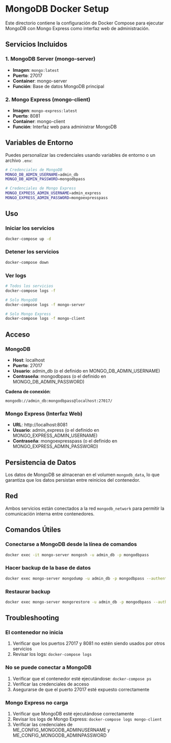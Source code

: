 # MongoDB Docker Setup

Este directorio contiene la configuración de Docker Compose para ejecutar MongoDB con Mongo Express como interfaz web de administración.

## Servicios Incluidos

### 1. MongoDB Server (mongo-server)
- **Imagen**: `mongo:latest`
- **Puerto**: 27017
- **Container**: mongo-server
- **Función**: Base de datos MongoDB principal

### 2. Mongo Express (mongo-client)
- **Imagen**: `mongo-express:latest`
- **Puerto**: 8081
- **Container**: mongo-client
- **Función**: Interfaz web para administrar MongoDB

## Variables de Entorno

Puedes personalizar las credenciales usando variables de entorno o un archivo `.env`:

```bash
# Credenciales de MongoDB
MONGO_DB_ADMIN_USERNAME=admin_db
MONGO_DB_ADMIN_PASSWORD=mongodbpass

# Credenciales de Mongo Express
MONGO_EXPRESS_ADMIN_USERNAME=admin_express
MONGO_EXPRESS_ADMIN_PASSWORD=mongoexpresspass
```

## Uso

### Iniciar los servicios
```bash
docker-compose up -d
```

### Detener los servicios
```bash
docker-compose down
```

### Ver logs
```bash
# Todos los servicios
docker-compose logs -f

# Solo MongoDB
docker-compose logs -f mongo-server

# Solo Mongo Express
docker-compose logs -f mongo-client
```

## Acceso

### MongoDB
- **Host**: localhost
- **Puerto**: 27017
- **Usuario**: admin_db (o el definido en MONGO_DB_ADMIN_USERNAME)
- **Contraseña**: mongodbpass (o el definido en MONGO_DB_ADMIN_PASSWORD)

**Cadena de conexión**:
```
mongodb://admin_db:mongodbpass@localhost:27017/
```

### Mongo Express (Interfaz Web)
- **URL**: http://localhost:8081
- **Usuario**: admin_express (o el definido en MONGO_EXPRESS_ADMIN_USERNAME)
- **Contraseña**: mongoexpresspass (o el definido en MONGO_EXPRESS_ADMIN_PASSWORD)

## Persistencia de Datos

Los datos de MongoDB se almacenan en el volumen `mongodb_data`, lo que garantiza que los datos persistan entre reinicios del contenedor.

## Red

Ambos servicios están conectados a la red `mongodb_network` para permitir la comunicación interna entre contenedores.

## Comandos Útiles

### Conectarse a MongoDB desde la línea de comandos
```bash
docker exec -it mongo-server mongosh -u admin_db -p mongodbpass
```

### Hacer backup de la base de datos
```bash
docker exec mongo-server mongodump -u admin_db -p mongodbpass --authenticationDatabase admin --out /backup
```

### Restaurar backup
```bash
docker exec mongo-server mongorestore -u admin_db -p mongodbpass --authenticationDatabase admin /backup
```

## Troubleshooting

### El contenedor no inicia
1. Verificar que los puertos 27017 y 8081 no estén siendo usados por otros servicios
2. Revisar los logs: `docker-compose logs`

### No se puede conectar a MongoDB
1. Verificar que el contenedor esté ejecutándose: `docker-compose ps`
2. Verificar las credenciales de acceso
3. Asegurarse de que el puerto 27017 esté expuesto correctamente

### Mongo Express no carga
1. Verificar que MongoDB esté ejecutándose correctamente
2. Revisar los logs de Mongo Express: `docker-compose logs mongo-client`
3. Verificar las credenciales de ME_CONFIG_MONGODB_ADMINUSERNAME y ME_CONFIG_MONGODB_ADMINPASSWORD